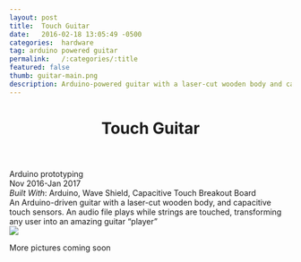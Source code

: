 ```yaml
---
layout: post
title:  Touch Guitar
date:   2016-02-18 13:05:49 -0500
categories:  hardware
tag: arduino powered guitar
permalink:   /:categories/:title
featured: false
thumb: guitar-main.png
description: Arduino-powered guitar with a laser-cut wooden body and capacitive touch sensors.
---
```


<div class="description">
	<header class="post-header">
    <h1 class="post-title" itemprop="name headline">Touch Guitar</h1>
    
  </header>
	<div class="details">
		Arduino prototyping
		<br>
		Nov 2016-Jan 2017
		<br>
		<i>Built With</i>: Arduino, Wave Shield, Capacitive Touch Breakout Board
		<br>
	</div>
<!--break-->
An Arduino-driven guitar with a laser-cut wooden body, and capacitive touch sensors.
An audio file plays while strings are touched, transforming any user into an amazing guitar “player”
<!--break-->
<br>




</div>
<div class="images">
	<img src="http://orig00.deviantart.net/9d3d/f/2016/160/7/f/guitar_main_by_eexie-da5lj6n.jpg">
	<p>
	More pictures coming soon</p>
</div>
<!-- {% highlight ruby %}
def print_hi(name)
  puts "Hi, #{name}"
end
print_hi('Tom')
#=> prints 'Hi, Tom' to STDOUT.
{% endhighlight %} -->


